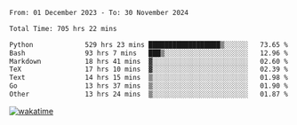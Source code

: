 <!--START_SECTION:waka-->

```txt
From: 01 December 2023 - To: 30 November 2024

Total Time: 705 hrs 22 mins

Python             529 hrs 23 mins ██████████████████▒░░░░░░   73.65 %
Bash               93 hrs 7 mins   ███▒░░░░░░░░░░░░░░░░░░░░░   12.96 %
Markdown           18 hrs 41 mins  ▓░░░░░░░░░░░░░░░░░░░░░░░░   02.60 %
TeX                17 hrs 10 mins  ▓░░░░░░░░░░░░░░░░░░░░░░░░   02.39 %
Text               14 hrs 15 mins  ▒░░░░░░░░░░░░░░░░░░░░░░░░   01.98 %
Go                 13 hrs 37 mins  ▒░░░░░░░░░░░░░░░░░░░░░░░░   01.90 %
Other              13 hrs 24 mins  ▒░░░░░░░░░░░░░░░░░░░░░░░░   01.87 %
```

<!--END_SECTION:waka-->
[![wakatime](https://wakatime.com/badge/user/5f89a63a-5294-4958-ad30-2b3455e63f2a.svg)](https://wakatime.com/@5f89a63a-5294-4958-ad30-2b3455e63f2a)
